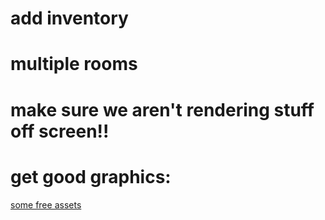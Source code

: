 
# add inventory

# multiple rooms

# make sure we aren't rendering stuff off screen!!

# get good graphics:  
  [some free assets](https://itch.io/game-assets/free/tag-tilemap)
